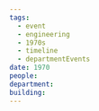 ```yaml
---
tags:
  - event
  - engineering
  - 1970s
  - timeline
  - departmentEvents
date: 1970
people: 
department: 
building:
---
```

<span
	  class='ob-timelines' 
	  data-date='1970'  
	  data-class='orange'> 
</span>